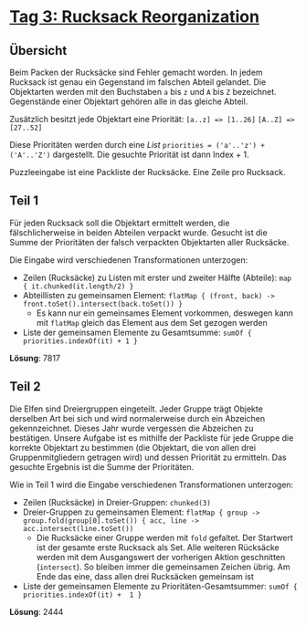 # [Tag 3: Rucksack Reorganization](https://adventofcode.com/2022/day/3)

## Übersicht

Beim Packen der Rucksäcke sind Fehler gemacht worden. In jedem Rucksack ist genau ein Gegenstand im falschen Abteil gelandet. Die Objektarten werden mit den Buchstaben `a` bis `z` und `A` bis `Z` bezeichnet. Gegenstände einer Objektart gehören alle in das gleiche Abteil.

Zusätzlich besitzt jede Objektart eine Priorität:
`[a..z] => [1..26]`
`[A..Z] => [27..52]`

Diese Prioritäten werden durch eine *List<Char>* `priorities = ('a'..'z') + ('A'..'Z')` dargestellt. Die gesuchte Priorität ist dann Index + 1.

Puzzleeingabe ist eine Packliste der Rucksäcke. Eine Zeile pro Rucksack.

## Teil 1

Für jeden Rucksack soll die Objektart ermittelt werden, die fälschlicherweise in beiden Abteilen verpackt wurde. Gesucht ist die Summe der Prioritäten der falsch verpackten Objektarten aller Rucksäcke.

Die Eingabe wird verschiedenen Transformationen unterzogen:

* Zeilen (Rucksäcke) zu Listen mit erster und zweiter Hälfte (Abteile): `map { it.chunked(it.length/2) }`
* Abteillisten zu gemeinsamen Element: `flatMap { (front, back) -> front.toSet().intersect(back.toSet()) }`
  * Es kann nur ein gemeinsames Element vorkommen, deswegen kann mit `flatMap` gleich das Element aus dem Set gezogen werden
* Liste der gemeinsamen Elemente zu Gesamtsumme: `sumOf { priorities.indexOf(it) + 1 }`

**Lösung**: 7817

## Teil 2

Die Elfen sind Dreiergruppen eingeteilt. Jeder Gruppe trägt Objekte derselben Art bei sich und wird normalerweise durch ein Abzeichen gekennzeichnet. Dieses Jahr wurde vergessen die Abzeichen zu bestätigen. Unsere Aufgabe ist es mithilfe der Packliste für jede Gruppe die korrekte Objektart zu bestimmen (die Objektart, die von allen drei Gruppenmitgliedern getragen wird) und dessen Priorität zu ermitteln. Das gesuchte Ergebnis ist die Summe der Prioritäten.

Wie in Teil 1 wird die Eingabe verschiedenen Transformationen unterzogen:
* Zeilen (Rucksäcke) in Dreier-Gruppen: `chunked(3)`
* Dreier-Gruppen zu gemeinsamen Element: `flatMap { group -> group.fold(group[0].toSet()) { acc, line -> acc.intersect(line.toSet())`
  * Die Rucksäcke einer Gruppe werden mit `fold` gefaltet. Der Startwert ist der gesamte erste Rucksack als Set. Alle weiteren Rücksäcke werden mit dem Ausgangswert der vorherigen Aktion geschnitten (`intersect`). So bleiben immer die gemeinsamen Zeichen übrig. Am Ende das eine, dass allen drei Rucksäcken gemeinsam ist
* Liste der gemeinsamen Elemente zu Prioritäten-Gesamtsummer: `sumOf { priorities.indexOf(it) +  1 }`

**Lösung**: 2444

